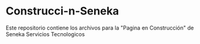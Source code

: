 # Construcci-n-Seneka
Este repositorio contiene los archivos para la "Pagina en Construcción" de Seneka Servicios Tecnologicos
